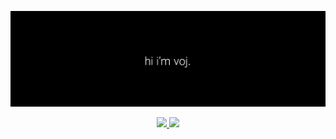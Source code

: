 ![Header image](img/header.png)



<p align="center">
  <a href="https://twitter.com/vojtikczpari" target="_blank">
    <img src="https://img.shields.io/badge/-@vojtikczpari-212121?style=flat&labelColor=212121&logo=twitter&logoColor=white&link=https://twitter.com/vojtikczpari"
  </a>

   <a href="mailto:vojtikczhraje@gmail.com" target="_blank">
    <img src="https://img.shields.io/badge/-vojtikczhraje-212121?style=flat&labelColor=212121&logo=gmail&logoColor=white"
  </a>
</p>
     
